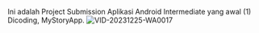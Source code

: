 Ini adalah Project Submission Aplikasi Android Intermediate yang awal (1) Dicoding, MyStoryApp.
![VID-20231225-WA0017](https://github.com/Rifai2a2/Submission-Aplikasi-Android-Intermediate-1-Dicoding/assets/129079560/9ff90583-8389-4719-a4fe-99bdffa11946)
